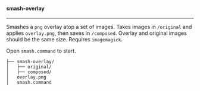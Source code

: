 #### smash-overlay

---

Smashes a `png` overlay atop a set of images. Takes images in `/original` and applies `overlay.png`, then saves in `/composed`. Overlay and original images should be the same size. Requires `imagemagick`.

Open `smash.command` to start.

```
├── smash-overlay/
│   ├── original/
│   ├── composed/
│   overlay.png
│   smash.command
```